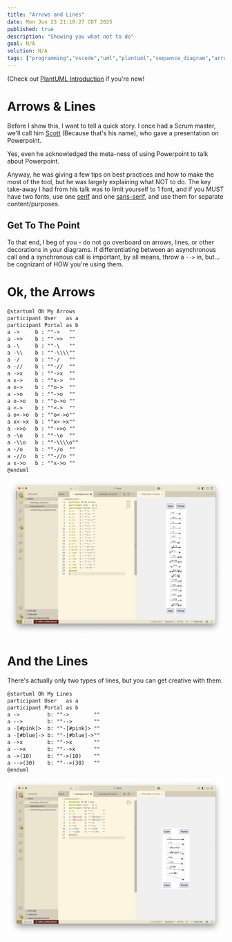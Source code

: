 ```yaml
---
title: "Arrows and Lines"
date: Mon Jun 23 21:10:27 CDT 2025
published: true
description: "Showing you what not to do"
goal: N/A
solution: N/A
tags: ["programming","vscode","uml","plantuml","sequence_diagram","arrows","lines"]
---
```

(Check out [PlantUML Introduction](#/programming/uml/introduction) if you're new!

# Arrows & Lines

Before I show this, I want to tell a quick story. I once had a Scrum master, we'll call him [Scott](https://becoming-agile.com/) (Because that's his name), who gave a presentation on Powerpoint.

Yes, even he acknowledged the meta-ness of using Powerpoint to talk about Powerpoint.

Anyway, he was giving a few tips on best practices and how to make the most of the tool, but he was largely explaining what NOT to do. The key take-away I had from his talk was to limit yourself to 1 font, and if you MUST have two fonts, use one [serif](https://en.wikipedia.org/wiki/Serif) and one [sans-serif](https://en.wikipedia.org/wiki/Sans-serif), and use them for separate content/purposes.

## Get To The Point

To that end, I beg of you - do not go overboard on arrows, lines, or other decorations in your diagrams. If differentiating between an asynchronous call and a synchronous call is important, by all means, throw a `-->` in, but... be cognizant of HOW you're using them.

# Ok, the Arrows

```plantuml
@startuml Oh My Arrows
participant User   as a
participant Portal as b
a ->     b : ""->   ""
a ->>    b : ""->>  ""
a -\     b : ""-\   ""
a -\\    b : ""-\\\\""
a -/     b : ""-/   ""
a -//    b : ""-//  ""
a ->x    b : ""->x  ""
a x->    b : ""x->  ""
a o->    b : ""o->  ""
a ->o    b : ""->o  ""
a o->o   b : ""o->o ""
a <->    b : ""<->  ""
a o<->o  b : ""o<->o""
a x<->x  b : ""x<->x""
a ->>o   b : ""->>o ""
a -\o    b : ""-\o  ""
a -\\o   b : ""-\\\\o""
a -/o    b : ""-/o  ""
a -//o   b : ""-//o ""
a x->o   b : ""x->o ""
@enduml
```

![PlantUML All Arrows](/images/thumbnail/plantuml_arrows1.png)

# And the Lines

There's actually only two types of lines, but you can get creative with them.

```plantuml
@startuml Oh My Lines
participant User   as a
participant Portal as b
a ->         b: ""->        ""
a -->        b: ""-->       ""
a -[#pink]>  b: ""-[#pink]> ""
a -[#blue]-> b: ""-[#blue]->""
a ->x        b: ""->x       ""
a -->x       b: ""-->x      ""
a ->(10)     b: ""->(10)    ""
a -->(30)    b: ""-->(30)   ""
@enduml
```

![PlantUML All Arrows](/images/thumbnail/plantuml_arrows2.png)

